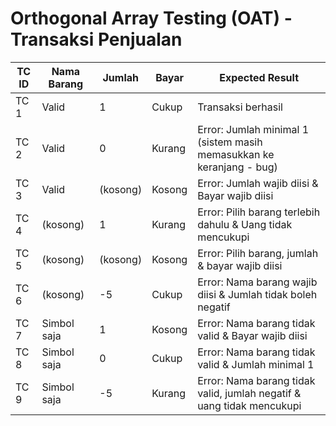 # Orthogonal Array Testing (OAT) - Transaksi Penjualan

| **TC ID** | **Nama Barang** | **Jumlah** | **Bayar** | **Expected Result** |
|----------|------------------|------------|-----------|------------------------------------|
| TC 1     | Valid            | 1          | Cukup     | Transaksi berhasil |
| TC 2     | Valid            | 0          | Kurang    | Error: Jumlah minimal 1 (sistem masih memasukkan ke keranjang - bug) |
| TC 3     | Valid            | (kosong)   | Kosong    | Error: Jumlah wajib diisi & Bayar wajib diisi |
| TC 4     | (kosong)         | 1          | Kurang    | Error: Pilih barang terlebih dahulu & Uang tidak mencukupi |
| TC 5     | (kosong)         | (kosong)   | Kosong    | Error: Pilih barang, jumlah & bayar wajib diisi |
| TC 6     | (kosong)         | -5         | Cukup     | Error: Nama barang wajib diisi & Jumlah tidak boleh negatif |
| TC 7     | Simbol saja      | 1          | Kosong    | Error: Nama barang tidak valid & Bayar wajib diisi |
| TC 8     | Simbol saja      | 0          | Cukup     | Error: Nama barang tidak valid & Jumlah minimal 1 |
| TC 9     | Simbol saja      | -5         | Kurang    | Error: Nama barang tidak valid, jumlah negatif & uang tidak mencukupi |
